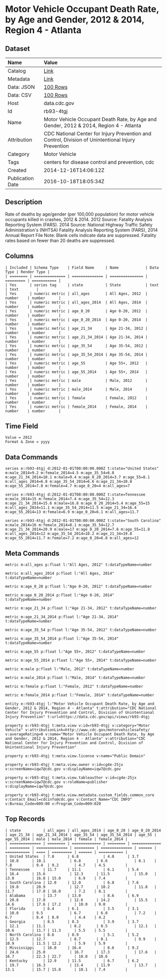 # Motor Vehicle Occupant Death Rate, by Age and Gender, 2012 & 2014, Region 4 - Atlanta

## Dataset

| Name | Value |
| :--- | :---- |
| Catalog | [Link](https://catalog.data.gov/dataset/motor-vehicle-occupant-death-rate-by-age-and-gender-2012-region-4-atlanta-dd559) |
| Metadata | [Link](https://data.cdc.gov/api/views/rb93-4tgj) |
| Data: JSON | [100 Rows](https://data.cdc.gov/api/views/rb93-4tgj/rows.json?max_rows=100) |
| Data: CSV | [100 Rows](https://data.cdc.gov/api/views/rb93-4tgj/rows.csv?max_rows=100) |
| Host | data.cdc.gov |
| Id | rb93-4tgj |
| Name | Motor Vehicle Occupant Death Rate, by Age and Gender, 2012 & 2014, Region 4 - Atlanta |
| Attribution | CDC National Center for Injury Prevention and Control, Division of Unintentional Injury Prevention |
| Category | Motor Vehicle |
| Tags | centers for disease control and prevention, cdc |
| Created | 2014-12-16T14:06:12Z |
| Publication Date | 2016-10-18T18:05:34Z |

## Description

Rate of deaths by age/gender (per 100,000 population) for motor vehicle occupants killed in crashes, 2012 & 2014. 2012 Source: Fatality Analysis Reporting System (FARS). 2014 Source: National Highway Traffic Safety Administration's (NHTSA) Fatality Analysis Reporting System (FARS), 2014 Annual Report File Note: Blank cells indicate data are suppressed. Fatality rates based on fewer than 20 deaths are suppressed.

## Columns

```ls
| Included | Schema Type    | Field Name     | Name            | Data Type | Render Type |
| ======== | ============== | ============== | =============== | ========= | =========== |
| Yes      | series tag     | state          | State           | text      | text        |
| Yes      | numeric metric | all_ages       | All Ages, 2012  | number    | number      |
| Yes      | numeric metric | all_ages_2014  | All Ages, 2014  | number    | number      |
| Yes      | numeric metric | age_0_20       | Age 0-20, 2012  | number    | number      |
| Yes      | numeric metric | age_0_20_2014  | Age 0-20, 2014  | number    | number      |
| Yes      | numeric metric | age_21_34      | Age 21-34, 2012 | number    | number      |
| Yes      | numeric metric | age_21_34_2014 | Age 21-34, 2014 | number    | number      |
| Yes      | numeric metric | age_35_54      | Age 35-54, 2012 | number    | number      |
| Yes      | numeric metric | age_35_54_2014 | Age 35-54, 2014 | number    | number      |
| Yes      | numeric metric | age_55         | Age 55+, 2012   | number    | number      |
| Yes      | numeric metric | age_55_2014    | Age 55+, 2014   | number    | number      |
| Yes      | numeric metric | male           | Male, 2012      | number    | number      |
| Yes      | numeric metric | male_2014      | Male, 2014      | number    | number      |
| Yes      | numeric metric | female         | Female, 2012    | number    | number      |
| Yes      | numeric metric | female_2014    | Female, 2014    | number    | number      |
```

## Time Field

```ls
Value = 2012
Format & Zone = yyyy
```

## Data Commands

```ls
series e:rb93-4tgj d:2012-01-01T00:00:00.000Z t:state="United States" m:male_2014=9.2 m:female_2014=4.5 m:age_35_54=6.8 m:age_21_34_2014=10.1 m:male=9.4 m:age_0_20_2014=3.7 m:age_55=8.1 m:all_ages_2014=6.8 m:age_35_54_2014=6.6 m:age_21_34=10.8 m:age_55_2014=7.8 m:female=4.7 m:age_0_20=4 m:all_ages=7

series e:rb93-4tgj d:2012-01-01T00:00:00.000Z t:state=Tennessee m:male_2014=15 m:female_2014=7.4 m:age_35_54=12.3 m:age_21_34_2014=15.6 m:male=16.8 m:age_0_20_2014=5.4 m:age_55=15 m:all_ages_2014=11.1 m:age_35_54_2014=11.5 m:age_21_34=16.4 m:age_55_2014=13 m:female=6.9 m:age_0_20=6.1 m:all_ages=11.7

series e:rb93-4tgj d:2012-01-01T00:00:00.000Z t:state="South Carolina" m:male_2014=16 m:female_2014=8.1 m:age_35_54=12.7 m:age_21_34_2014=20.9 m:male=17 m:age_0_20_2014=7.6 m:age_55=11.8 m:all_ages_2014=12 m:age_35_54_2014=10.2 m:age_21_34=19.8 m:age_55_2014=11.7 m:female=7.2 m:age_0_20=6.8 m:all_ages=12
```

## Meta Commands

```ls
metric m:all_ages p:float l:"All Ages, 2012" t:dataTypeName=number

metric m:all_ages_2014 p:float l:"All Ages, 2014" t:dataTypeName=number

metric m:age_0_20 p:float l:"Age 0-20, 2012" t:dataTypeName=number

metric m:age_0_20_2014 p:float l:"Age 0-20, 2014" t:dataTypeName=number

metric m:age_21_34 p:float l:"Age 21-34, 2012" t:dataTypeName=number

metric m:age_21_34_2014 p:float l:"Age 21-34, 2014" t:dataTypeName=number

metric m:age_35_54 p:float l:"Age 35-54, 2012" t:dataTypeName=number

metric m:age_35_54_2014 p:float l:"Age 35-54, 2014" t:dataTypeName=number

metric m:age_55 p:float l:"Age 55+, 2012" t:dataTypeName=number

metric m:age_55_2014 p:float l:"Age 55+, 2014" t:dataTypeName=number

metric m:male p:float l:"Male, 2012" t:dataTypeName=number

metric m:male_2014 p:float l:"Male, 2014" t:dataTypeName=number

metric m:female p:float l:"Female, 2012" t:dataTypeName=number

metric m:female_2014 p:float l:"Female, 2014" t:dataTypeName=number

entity e:rb93-4tgj l:"Motor Vehicle Occupant Death Rate, by Age and Gender, 2012 & 2014, Region 4 - Atlanta" t:attribution="CDC National Center for Injury Prevention and Control, Division of Unintentional Injury Prevention" t:url=https://data.cdc.gov/api/views/rb93-4tgj

property e:rb93-4tgj t:meta.view v:id=rb93-4tgj v:category="Motor Vehicle" v:attributionLink=http://www.cdc.gov/motorvehiclesafety/ v:averageRating=0 v:name="Motor Vehicle Occupant Death Rate, by Age and Gender, 2012 & 2014, Region 4 - Atlanta" v:attribution="CDC National Center for Injury Prevention and Control, Division of Unintentional Injury Prevention"

property e:rb93-4tgj t:meta.view.license v:name="Public Domain"

property e:rb93-4tgj t:meta.view.owner v:id=cg4e-25jx v:screenName=iqw7@cdc.gov v:displayName=iqw7@cdc.gov

property e:rb93-4tgj t:meta.view.tableauthor v:id=cg4e-25jx v:screenName=iqw7@cdc.gov v:roleName=publisher v:displayName=iqw7@cdc.gov

property e:rb93-4tgj t:meta.view.metadata.custom_fields.common_core v:Contact_Email=cdcinfo@cdc.gov v:Contact_Name="CDC INFO" v:Bureau_Code=009:00 v:Program_Code=009:020
```

## Top Records

```ls
| state          | all_ages | all_ages_2014 | age_0_20 | age_0_20_2014 | age_21_34 | age_21_34_2014 | age_35_54 | age_35_54_2014 | age_55 | age_55_2014 | male | male_2014 | female | female_2014 | 
| ============== | ======== | ============= | ======== | ============= | ========= | ============== | ========= | ============== | ====== | =========== | ==== | ========= | ====== | =========== | 
| United States  | 7.0      | 6.8           | 4.0      | 3.7           | 10.8      | 10.1           | 6.8       | 6.6            | 8.1    | 7.8         | 9.4  | 9.2       | 4.7    | 4.5         | 
| Tennessee      | 11.7     | 11.1          | 6.1      | 5.4           | 16.4      | 15.6           | 12.3      | 11.5           | 15.0   | 13.0        | 16.8 | 15.0      | 6.9    | 7.4         | 
| South Carolina | 12.0     | 12.0          | 6.8      | 7.6           | 19.8      | 20.9           | 12.7      | 10.2           | 11.8   | 11.7        | 17.0 | 16.0      | 7.2    | 8.1         | 
| Alabama        | 13.7     | 13.0          | 8.6      | 6.9           | 20.8      | 17.8           | 12.6      | 14.2           | 15.5   | 14.6        | 17.6 | 17.2      | 10.0   | 9.0         | 
| Florida        | 6.4      | 6.1           | 3.5      | 3.1           | 10.0      | 9.5            | 6.7       | 6.0            | 7.2    | 6.7         | 8.4  | 8.0       | 4.4    | 4.2         | 
| Georgia        | 8.5      | 8.3           | 3.9      | 3.7           | 12.1      | 11.1           | 8.2       | 8.5            | 12.1   | 10.6        | 11.7 | 11.3      | 5.5    | 5.5         | 
| North Carolina | 8.6      | 8.9           | 5.1      | 5.2           | 12.5      | 12.7           | 8.7       | 8.1            | 9.9    | 10.9        | 11.5 | 12.2      | 5.9    | 5.9         | 
| Mississippi    | 16.0     | 16.4          | 8.6      | 9.2           | 24.6      | 25.0           | 16.7      | 17.3           | 17.6   | 16.7        | 22.3 | 22.7      | 10.0   | 10.6        | 
| Kentucky       | 12.9     | 11.5          | 6.7      | 6.2           | 19.7      | 16.3           | 13.4      | 11.9           | 13.7   | 13.1        | 15.7 | 15.8      | 10.1   | 7.4         | 
```